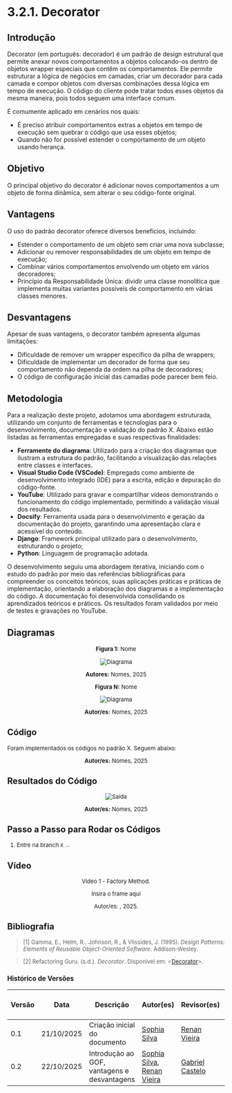 # 3.2.1. Decorator

## Introdução

Decorator (em português: decorador) é um padrão de design estrutural que permite anexar novos comportamentos a objetos colocando-os dentro de objetos wrapper especiais que contêm os comportamentos. Ele permite estruturar a lógica de negócios em camadas, criar um decorador para cada camada e compor objetos com diversas combinações dessa lógica em tempo de execução. O código do cliente pode tratar todos esses objetos da mesma maneira, pois todos seguem uma interface comum.

É comumente aplicado em cenários nos quais:
- É preciso atribuir comportamentos extras a objetos em tempo de execução sem quebrar o código que usa esses objetos;
- Quando não for possível estender o comportamento de um objeto usando herança.

## Objetivo

O principal objetivo do decorator é adicionar novos comportamentos a um objeto de forma dinâmica, sem alterar o seu código-fonte original. 


## Vantagens

O uso do padrão decorator oferece diversos benefícios, incluindo:

- Estender o comportamento de um objeto sem criar uma nova subclasse;
- Adicionar ou remover responsabilidades de um objeto em tempo de execução;
- Combinar vários comportamentos envolvendo um objeto em vários decoradores;
- Princípio da Responsabilidade Única: dividir uma classe monolítica que implementa muitas variantes possíveis de comportamento em várias classes menores.


## Desvantagens

Apesar de suas vantagens, o decorator também apresenta algumas limitações:

- Dificuldade de remover um wrapper específico da pilha de wrappers;
- Dificuldade de implementar um decorador de forma que seu comportamento não dependa da ordem na pilha de decoradores;
- O código de configuração inicial das camadas pode parecer bem feio.


## Metodologia

Para a realização deste projeto, adotamos uma abordagem estruturada, utilizando um conjunto de ferramentas e tecnologias para o desenvolvimento, documentação e validação do padrão X. Abaixo estão listadas as ferramentas empregadas e suas respectivas finalidades:

- **Ferramente do diagrama**: Utilizado para a criação dos diagramas que ilustram a estrutura do padrão, facilitando a visualização das relações entre classes e interfaces.
- **Visual Studio Code (VSCode)**: Empregado como ambiente de desenvolvimento integrado (IDE) para a escrita, edição e depuração do código-fonte.
- **YouTube**: Utilizado para gravar e compartilhar vídeos demonstrando o funcionamento do código implementado, permitindo a validação visual dos resultados.
- **Docsify**: Ferramenta usada para o desenvolvimento e geração da documentação do projeto, garantindo uma apresentação clara e acessível do conteúdo.
- **Django**: Framework principal utilizado para o desenvolvimento, estruturando o projeto;
- **Python**: Linguagem de programação adotada.

O desenvolvimento seguiu uma abordagem iterativa, iniciando com o estudo do padrão por meio das referências bibliográficas para compreender os conceitos teóricos, suas aplicações práticas e práticas de implementação, orientando a elaboração dos diagramas e a implementação do código. A documentação foi desenvolvida consolidando os aprendizados teóricos e práticos. Os resultados foram validados por meio de testes e gravações no YouTube.

## Diagramas

<font size="2"><p style="text-align: center"><b>Figura 1:</b> Nome</div>

<div style="text-align: center;">

![Diagrama]()

</div>

<font size="2"><p style="text-align: center"><b>Autores:</b> Nomes, 2025</p></font>

<font size="2"><p style="text-align: center"><b>Figura N:</b> Nome</div>

<div style="text-align: center;">

![Diagrama]()

</div>

<font size="2"><p style="text-align: center"><b>Autor/es:</b> Nomes, 2025</p></font>

## Código

Foram implementados os códigos no padrão X. Seguem abaixo:



<font size="2"><p style="text-align: center"><b>Autor/es:</b> Nomes, 2025</p></font>

## Resultados do Código

<div style="text-align: center;">

![Saída]()

</div>

<font size="2"><p style="text-align: center"><b>Autor/es:</b> Nomes, 2025</p></font>

## Passo a Passo para Rodar os Códigos

1. Entre na branch x ...


## Vídeo

<font size="2"><p style="text-align: center">Vídeo 1 - Factory Method.</p></font>

<center>
Insira o frame aqui 
</center>

<font size="2"><p style="text-align: center">Autor/es: [](), 2025.</p></font>

## Bibliografia

> [1] Gamma, E., Helm, R., Johnson, R., & Vlissides, J. (1995). _Design Patterns: Elements of Reusable Object-Oriented Software_. Addison-Wesley.

> [2] Refactoring Guru. (s.d.). _Decorator_. Disponível em: <[Decorator](https://refactoring.guru/pt-br/design-patterns/decorator)>.


### Histórico de Versões

| Versão | Data       | Descrição                                                                    | Autor(es)                                                                                        | Revisor(es)                                   | Detalhes da Revisão |
| ------ | ---------- | ---------------------------------------------------------------------------- | ------------------------------------------------------------------------------------------------ | --------------------------------------------- | ------------------- |
| 0.1    | 21/10/2025 | Criação inicial do documento                      | [Sophia Silva](https://github.com/sophiassilva)  | [Renan Vieira]() |                     |
| 0.2    | 22/10/2025 | Introdução ao GOF, vantagens e desvantagens                     | [Sophia Silva](https://github.com/sophiassilva), [Renan Vieira]() | [Gabriel Castelo]() |                     |
